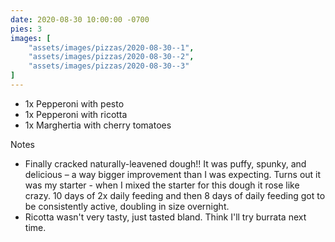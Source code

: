 ```yaml
---
date: 2020-08-30 10:00:00 -0700
pies: 3
images: [
    "assets/images/pizzas/2020-08-30--1",
    "assets/images/pizzas/2020-08-30--2",
    "assets/images/pizzas/2020-08-30--3"
]
---
```

- 1x Pepperoni with pesto 
- 1x Pepperoni with ricotta
- 1x Marghertia with cherry tomatoes

Notes
- Finally cracked naturally-leavened dough!! It was puffy, spunky, and delicious – a way bigger improvement than I was expecting. Turns out it was my starter - when I mixed the starter for this dough it rose like crazy. 10 days of 2x daily feeding and then 8 days of daily feeding got to be consistently active, doubling in size overnight.
- Ricotta wasn't very tasty, just tasted bland. Think I'll try burrata next time.
